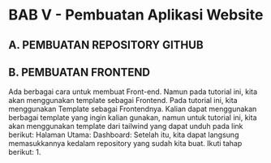 # BAB V - Pembuatan Aplikasi Website

## A.	PEMBUATAN REPOSITORY GITHUB

## B.	PEMBUATAN FRONTEND
Ada berbagai cara untuk membuat Front-end. Namun pada tutorial ini, kita akan menggunakan template sebagai Frontend. Pada tutorial ini, kita menggunakan Template sebagai Frontendnya. Kalian dapat menggunakan berbagai template yang ingin kalian gunakan, namun untuk tutorial ini, kita akan menggunakan template dari tailwind yang dapat unduh pada link berikut:
Halaman Utama:
Dashboard: 
Setelah itu, kita dapat langsung memasukkannya kedalam repository yang sudah kita buat. Ikuti tahap berikut:
1.	
